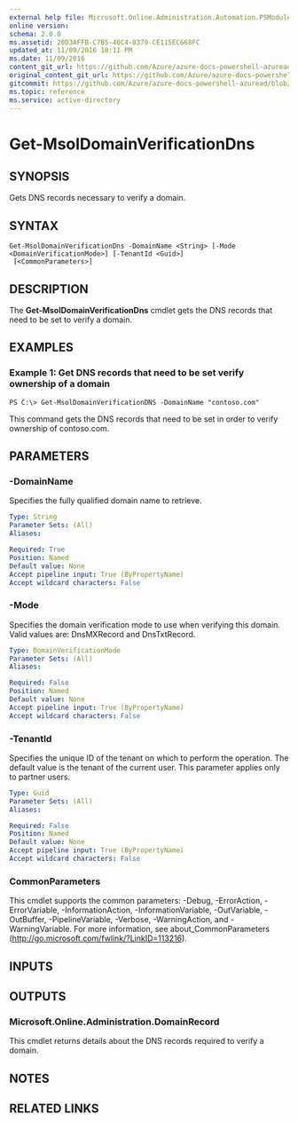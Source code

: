 ```yaml
---
external help file: Microsoft.Online.Administration.Automation.PSModule.dll-Help.xml
online version:
schema: 2.0.0
ms.assetid: 20D3AFFB-C7B5-40C4-8379-CE115EC668FC
updated_at: 11/09/2016 18:11 PM
ms.date: 11/09/2016
content_git_url: https://github.com/Azure/azure-docs-powershell-azuread/blob/VinceSmith-patch-7/Azure%20AD%20Cmdlets/MSOnline/v1/Get-MsolDomainVerificationDns.md
original_content_git_url: https://github.com/Azure/azure-docs-powershell-azuread/blob/VinceSmith-patch-7/Azure%20AD%20Cmdlets/MSOnline/v1/Get-MsolDomainVerificationDns.md
gitcommit: https://github.com/Azure/azure-docs-powershell-azuread/blob/7986fb4880d0ee292c289166871e4b25df1ad4b8
ms.topic: reference
ms.service: active-directory
---
```


# Get-MsolDomainVerificationDns

## SYNOPSIS
Gets DNS records necessary to verify a domain.

## SYNTAX

```
Get-MsolDomainVerificationDns -DomainName <String> [-Mode <DomainVerificationMode>] [-TenantId <Guid>]
 [<CommonParameters>]
```

## DESCRIPTION
The **Get-MsolDomainVerificationDns** cmdlet gets the DNS records that need to be set to verify a domain.

## EXAMPLES

### Example 1: Get DNS records that need to be set verify ownership of a domain
```
PS C:\> Get-MsolDomainVerificationDNS -DomainName "contoso.com"
```

This command gets the DNS records that need to be set in order to verify ownership of contoso.com.

## PARAMETERS

### -DomainName
Specifies the fully qualified domain name to retrieve.

```yaml
Type: String
Parameter Sets: (All)
Aliases:

Required: True
Position: Named
Default value: None
Accept pipeline input: True (ByPropertyName)
Accept wildcard characters: False
```

### -Mode
Specifies the domain verification mode to use when verifying this domain.
Valid values are: DnsMXRecord and DnsTxtRecord.

```yaml
Type: DomainVerificationMode
Parameter Sets: (All)
Aliases:

Required: False
Position: Named
Default value: None
Accept pipeline input: True (ByPropertyName)
Accept wildcard characters: False
```

### -TenantId
Specifies the unique ID of the tenant on which to perform the operation.
The default value is the tenant of the current user.
This parameter applies only to partner users.

```yaml
Type: Guid
Parameter Sets: (All)
Aliases:

Required: False
Position: Named
Default value: None
Accept pipeline input: True (ByPropertyName)
Accept wildcard characters: False
```

### CommonParameters
This cmdlet supports the common parameters: -Debug, -ErrorAction, -ErrorVariable, -InformationAction, -InformationVariable, -OutVariable, -OutBuffer, -PipelineVariable, -Verbose, -WarningAction, and -WarningVariable. For more information, see about_CommonParameters (http://go.microsoft.com/fwlink/?LinkID=113216).

## INPUTS

## OUTPUTS

### Microsoft.Online.Administration.DomainRecord
This cmdlet returns details about the DNS records required to verify a domain.

## NOTES

## RELATED LINKS
